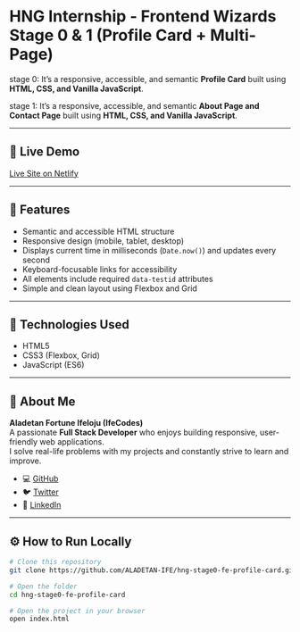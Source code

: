 # HNG Internship - Frontend Wizards Stage 0 & 1 (Profile Card + Multi-Page)

<!-- This is my submission for the **HNG Internship Stage 0 (Frontend Wizards)** task.   -->
stage 0: It’s a responsive, accessible, and semantic **Profile Card** built using **HTML, CSS, and Vanilla JavaScript**.

stage 1: It’s a responsive, accessible, and semantic **About Page and Contact Page** built using **HTML, CSS, and Vanilla JavaScript**.

---

## 🚀 Live Demo
[Live Site on Netlify](https://your-live-link.netlify.app)

---

## 🧩 Features
- Semantic and accessible HTML structure  
- Responsive design (mobile, tablet, desktop)  
- Displays current time in milliseconds (`Date.now()`) and updates every second
- Keyboard-focusable links for accessibility  
- All elements include required `data-testid` attributes  
- Simple and clean layout using Flexbox and Grid

---

## 🧠 Technologies Used
- HTML5  
- CSS3 (Flexbox, Grid)  
- JavaScript (ES6)

---

## 👤 About Me
**Aladetan Fortune Ifeloju (IfeCodes)**  
A passionate **Full Stack Developer** who enjoys building responsive, user-friendly web applications.  
I solve real-life problems with my projects and constantly strive to learn and improve.  

- 💻 [GitHub](https://github.com/ALADETAN-IFE)  
- 🐦 [Twitter](https://x.com/ifeCodes_)  
- 💼 [LinkedIn](https://www.linkedin.com/in/fortune-ife-aladetan-458ab136a?utm_source=share&utm_campaign=share_via&utm_content=profile&utm_medium=android_app)

---

## ⚙️ How to Run Locally
```bash
# Clone this repository
git clone https://github.com/ALADETAN-IFE/hng-stage0-fe-profile-card.git

# Open the folder
cd hng-stage0-fe-profile-card

# Open the project in your browser
open index.html
